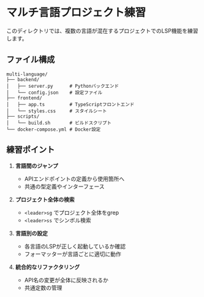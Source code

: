 # マルチ言語プロジェクト練習

このディレクトリでは、複数の言語が混在するプロジェクトでのLSP機能を練習します。

## ファイル構成

```
multi-language/
├── backend/
│   ├── server.py      # Pythonバックエンド
│   └── config.json    # 設定ファイル
├── frontend/
│   ├── app.ts         # TypeScriptフロントエンド
│   └── styles.css     # スタイルシート
├── scripts/
│   └── build.sh       # ビルドスクリプト
└── docker-compose.yml # Docker設定
```

## 練習ポイント

1. **言語間のジャンプ**
   - APIエンドポイントの定義から使用箇所へ
   - 共通の型定義やインターフェース

2. **プロジェクト全体の検索**
   - `<leader>sg` でプロジェクト全体をgrep
   - `<leader>ss` でシンボル検索

3. **言語別の設定**
   - 各言語のLSPが正しく起動しているか確認
   - フォーマッターが言語ごとに適切に動作

4. **統合的なリファクタリング**
   - API名の変更が全体に反映されるか
   - 共通定数の管理